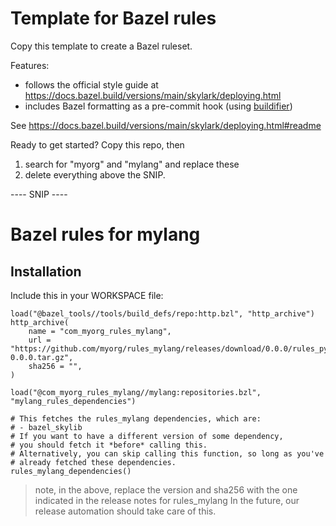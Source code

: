 # Template for Bazel rules

Copy this template to create a Bazel ruleset.

Features:

- follows the official style guide at https://docs.bazel.build/versions/main/skylark/deploying.html
- includes Bazel formatting as a pre-commit hook (using [buildifier])

See https://docs.bazel.build/versions/main/skylark/deploying.html#readme

[buildifier]: https://github.com/bazelbuild/buildtools/tree/master/buildifier#readme

Ready to get started? Copy this repo, then

1. search for "myorg" and "mylang" and replace these
1. delete everything above the SNIP.

---- SNIP ----

# Bazel rules for mylang

## Installation

Include this in your WORKSPACE file:

```starlark
load("@bazel_tools//tools/build_defs/repo:http.bzl", "http_archive")
http_archive(
    name = "com_myorg_rules_mylang",
    url = "https://github.com/myorg/rules_mylang/releases/download/0.0.0/rules_python-0.0.0.tar.gz",
    sha256 = "",
)

load("@com_myorg_rules_mylang//mylang:repositories.bzl", "mylang_rules_dependencies")

# This fetches the rules_mylang dependencies, which are:
# - bazel_skylib
# If you want to have a different version of some dependency,
# you should fetch it *before* calling this.
# Alternatively, you can skip calling this function, so long as you've
# already fetched these dependencies.
rules_mylang_dependencies()
```

> note, in the above, replace the version and sha256 with the one indicated
> in the release notes for rules_mylang
> In the future, our release automation should take care of this.
